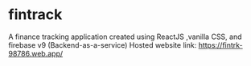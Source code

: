 # fintrack

A finance tracking application created using ReactJS ,vanilla CSS, and firebase v9 (Backend-as-a-service)
Hosted website link: https://fintrk-98786.web.app/
